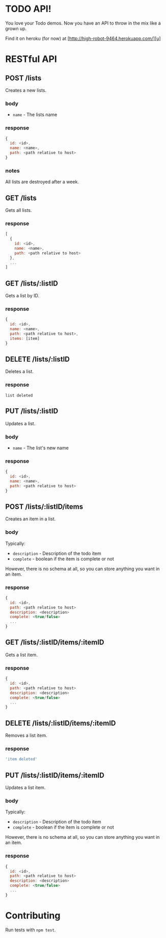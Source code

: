 TODO API!
=========

You love your Todo demos. Now you have an API to throw in the mix like a
grown up.

Find it on heroku (for now) at [http://high-robot-9464.herokuapp.com/][u]

RESTful API
===========

POST /lists
-----------

Creates a new lists.

### body

- `name` - The lists name

### response

```javascript
{
  id: <id>,
  name: <name>,
  path: <path relative to host>
}
```

### notes

All lists are destroyed after a week.

GET /lists
----------

Gets all lists.

### response

```javascript
[
  {
    id: <id>,
    name: <name>,
    path: <path relative to host>
  },
  ...
]
```

GET /lists/:listID
------------------

Gets a list by ID.

### response

```javascript
{
  id: <id>,
  name: <name>,
  path: <path relative to host>,
  items: [item]
}
```

DELETE /lists/:listID
---------------------

Deletes a list.

### response

`list deleted`

PUT /lists/:listID
------------------

Updates a list.

### body

- `name` - The list's new name

### response

```javascript
{
  id: <id>,
  name: <name>,
  path: <path relative to host>
}
```

POST /lists/:listID/items
-------------------------

Creates an item in a list.

### body

Typically:

- `description` - Description of the todo item
- `complete` - boolean if the item is complete or not

However, there is no schema at all, so you can store anything you want
in an item.

### response

```javascript
{
  id: <id>,
  path: <path relative to host>
  description: <description>
  complete: <true/false>
  ...
}
```

GET /lists/:listID/items/:itemID
--------------------------------

Gets a list item.

### response

```javascript
{
  id: <id>,
  path: <path relative to host>
  description: <description>
  complete: <true/false>
  ...
}
```

DELETE /lists/:listID/items/:itemID
-----------------------------------

Removes a list item.

### response

```javascript
'item deleted'
```

PUT /lists/:listID/items/:itemID
--------------------------------

Updates a list item.

### body

Typically:

- `description` - Description of the todo item
- `complete` - boolean if the item is complete or not

However, there is no schema at all, so you can store anything you want
in an item.

### response

```javascript
{
  id: <id>,
  path: <path relative to host>
  description: <description>
  complete: <true/false>
  ...
}
```

Contributing
============

Run tests with `npm test`.


  [api]:https://github.com/rpflorence/todo-api/blob/master/test/api.coffee
  [u]:http://high-robot-9464.herokuapp.com/

